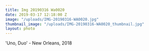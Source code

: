 ```yaml
---
title: Img 20190316 Wa0020
date: 2019-03-17 12:18:00 Z
image: "/uploads/IMG-20190316-WA0020.jpg"
thumbnail_image: "/uploads/IMG-20190316-WA0020_thumbnail.jpg"
layout: photo
---
```


'Uno, Duo' - New Orleans, 2018